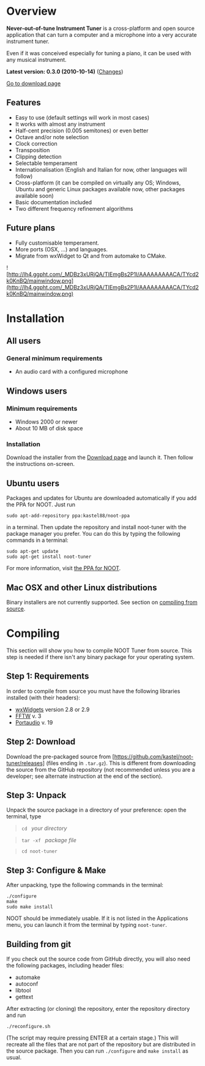 # Overview #

**Never-out-of-tune Instrument Tuner** is a cross-platform and open source application that can turn a computer and a microphone into a very accurate instrument tuner.

Even if it was conceived especially for tuning a piano, it can be used with any musical instrument.

**Latest version: 0.3.0 (2010-10-14)** ([Changes](News))

[Go to download page](http://code.google.com/p/noot-tuner/downloads/list)

## Features ##
  * Easy to use (default settings will work in most cases)
  * It works with almost any instrument
  * Half-cent precision (0.005 semitones) or even better
  * Octave and/or note selection
  * Clock correction
  * Transposition
  * Clipping detection
  * Selectable temperament
  * Internationalisation (English and Italian for now, other languages will follow)
  * Cross-platform (it can be compiled on virtually any OS; Windows, Ubuntu and generic Linux packages available now, other packages available soon)
  * Basic documentation included
  * Two different frequency refinement algorithms

## Future plans ##
  * Fully customisable temperament.
  * More ports (OSX, ...) and languages.
  * Migrate from wxWidget to Qt and from automake to CMake.

![http://lh4.ggpht.com/_MDBz3xURjQA/TIEmgBs2P1I/AAAAAAAAACA/TYcd2k0KnBQ/mainwindow.png](http://lh4.ggpht.com/_MDBz3xURjQA/TIEmgBs2P1I/AAAAAAAAACA/TYcd2k0KnBQ/mainwindow.png)

# Installation #

## All users ##
### General minimum requirements ###
  * An audio card with a configured microphone

## Windows users ##
### Minimum requirements ###
  * Windows 2000 or newer
  * About 10 MB of disk space

### Installation ###
Download the installer from the [Download page](https://github.com/kastel/noot-tuner/releases) and launch it. Then follow the instructions on-screen.

## Ubuntu users ##
Packages and updates for Ubuntu are downloaded automatically if you add the PPA for NOOT. Just run

```
sudo apt-add-repository ppa:kastel88/noot-ppa
```

in a terminal. Then update the repository and install noot-tuner with the package manager you prefer. You can do this by typing the following commands in a terminal:

```
sudo apt-get update
sudo apt-get install noot-tuner
```

For more information, visit [the PPA for NOOT](https://launchpad.net/~kastel88/+archive/noot-ppa).

## Mac OSX and other Linux distributions ##

Binary installers are not currently supported. See section on [compiling from source](#Compiling).

# Compiling #

This section will show you how to compile NOOT Tuner from source. This step is needed if there isn't any binary package for your operating system.

## Step 1: Requirements ##

In order to compile from source you must have the following libraries installed (with their headers):
  * [wxWidgets](http://www.wxwidgets.org/) version 2.8 or 2.9
  * [FFTW](http://www.fftw.org/) v. 3
  * [Portaudio](http://www.portaudio.com/) v. 19

## Step 2: Download ##

Download the pre-packaged source from [https://github.com/kastel/noot-tuner/releases] (files ending in `.tar.gz`). This is different from downloading the source from the GitHub repository (not recommended unless you are a developer; see alternate instruction at the end of the section).

## Step 3: Unpack ##

Unpack the source package in a directory of your preference: open the terminal, type

> `cd ` _your directory_

> `tar -xf ` _package file_

> `cd noot-tuner`

## Step 3: Configure & Make ##

After unpacking, type the following commands in the terminal:

```
./configure
make
sudo make install
```

NOOT should be immediately usable. If it is not listed in the Applications menu, you can launch it from the terminal by typing `noot-tuner`.

## Building from git ##

If you check out the source code from GitHub directly, you will also need the following packages, including header files:
  * automake
  * autoconf
  * libtool
  * gettext

After extracting (or cloning) the repository, enter the repository directory and run

```
./reconfigure.sh
```

(The script may require pressing ENTER at a certain stage.) This will recreate all the files that are not part of the repository but are distributed in the source package. Then you can run `./configure` and `make install` as usual.
